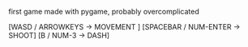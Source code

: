 first game made with pygame, probably overcomplicated

[WASD / ARROWKEYS      ->    MOVEMENT ]
[SPACEBAR / NUM-ENTER  ->    SHOOT]
[B / NUM-3             ->    DASH]
